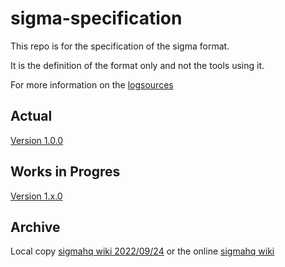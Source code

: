 # sigma-specification

This repo is for the specification of the sigma format.

It is the definition of the format only and not the tools using it.

For more information on the [logsources](https://github.com/SigmaHQ/sigma/wiki/Log-Sources)

## Actual

[Version 1.0.0](version_1_0_0.md)

## Works in Progres

[Version 1.x.0](wip/version_1_x_0.md)

## Archive

Local copy [sigmahq wiki 2022/09/24](archives/wiki.md) or the online [sigmahq wiki](https://github.com/SigmaHQ/sigma/wiki/Specification)
